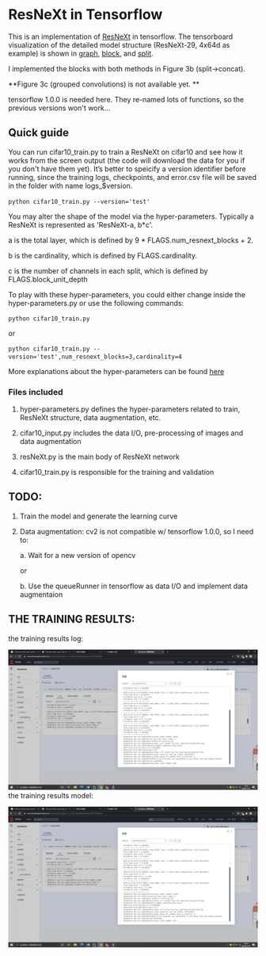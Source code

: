 # ResNeXt in Tensorflow

This is an implementation of [ResNeXt](https://arxiv.org/abs/1611.05431) in tensorflow. The tensorboard visualization of the detailed model structure (ResNeXt-29, 4x64d as example) is shown in [graph](https://github.com/wenxinxu/ResNeXt-in-tensorflow/blob/master/figure/graph.png), [block](https://github.com/wenxinxu/ResNeXt-in-tensorflow/blob/master/figure/graph_block.png), and [split](https://github.com/wenxinxu/ResNeXt-in-tensorflow/blob/master/figure/graph_block_split.png). 

I implemented the blocks with both methods in Figure 3b (split->concat). 

**Figure 3c (grouped convolutions) is not available yet. ** 

tensorflow 1.0.0 is needed here. They re-named lots of functions, so the previous versions won't work...

## Quick guide

You can run cifar10_train.py to train a ResNeXt on cifar10 and see how it works from the screen output (the code will download the data for you if you don't have them yet). It’s better to speicify a version identifier before running, since the training logs, checkpoints, and error.csv file will be saved in the folder with name logs_$version. 

`python cifar10_train.py --version='test'`

You may alter the shape of the model via the hyper-parameters. Typically a ResNeXt is represented as 'ResNeXt-a, b*c'. 

a is the total layer, which is defined by 9 * FLAGS.num_resnext_blocks + 2.

b is the cardinality, which is defined by FLAGS.cardinality.

c is the number of channels in each split, which is defined by FLAGS.block_unit_depth

To play with these hyper-parameters, you could either change inside the hyper-parameters.py or use the following commands:
```
python cifar10_train.py 
```
or 
```
python cifar10_train.py --version='test',num_resnext_blocks=3,cardinality=4
```
More explanations about the hyper-parameters can be found [here](https://github.com/wenxinxu/resnet-in-tensorflow#hyper-parameters)

### Files included
1. hyper-parameters.py defines the hyper-parameters related to train, ResNeXt structure, data augmentation, etc.

2. cifar10_input.py includes the data I/O, pre-processing of images and data augmentation

3. resNeXt.py is the main body of ResNeXt network

4. cifar10_train.py is responsible for the training and validation

## TODO:
1. Train the model and generate the learning curve
2. Data augmentation: cv2 is not compatible w/ tensorflow 1.0.0, so I need to:

    a. Wait for a new version of opencv

    or

    b. Use the queueRunner in tensorflow as data I/O and implement data augmentaion

## THE TRAINING RESULTS:
the training results log:

![log](https://raw.githubusercontent.com/TruthK/ResNeXt-run-npu/master/figure/traing_result_log.png)
the training results model:

![model](https://raw.githubusercontent.com/TruthK/ResNeXt-run-npu/master/figure/traing_result_log.png)
